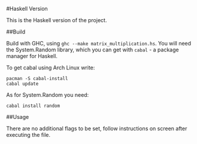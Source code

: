 #Haskell Version

This is the Haskell version of the project. 

##Build

Build with GHC, using `ghc --make matrix_multiplication.hs`.
You will need the System.Random library, which you can get with `cabal` - 
a package manager for Haskell.

To get cabal using Arch Linux write:
```
pacman -S cabal-install
cabal update
```

As for System.Random you need:
```
cabal install random
```
##Usage

There are no additional flags to be set, follow instructions on screen after 
executing the file.
